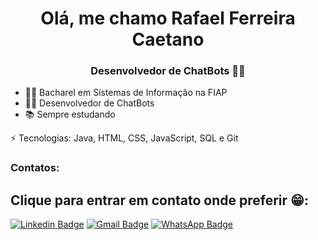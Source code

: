 <h1 align="center">Olá, me chamo Rafael Ferreira Caetano</h1>
<h3 align="center">Desenvolvedor de ChatBots 👨‍💻</h3>

- 👨‍🎓 Bacharel em Sistemas de Informação na FIAP
- 👨‍💻 Desenvolvedor de ChatBots
- 📚 Sempre estudando

⚡ Tecnologias: Java, HTML, CSS, JavaScript, SQL e Git

<h3>Contatos:</h3>
<h2>Clique para entrar em contato onde preferir 😁:</h2>

[![Linkedin Badge](https://img.shields.io/badge/-LinkedIn-blue?style=flat-square&logo=Linkedin&logoColor=white&link=https://www.linkedin.com/in/rafacaetano7)](https://www.linkedin.com/in/rafacaetano7)
[![Gmail Badge](https://img.shields.io/badge/-Email-c14438?style=flat-square&logo=Gmail&logoColor=white&link=mailto:rcaetano0709@gmail.com)](mailto:rcaetano0709@gmail.com)
[![WhatsApp Badge](https://img.shields.io/badge/-WhatsApp-lightgreen?style=flat-square&logo=Whatsapp&logoColor=white&link=https://api.whatsapp.com/send/?phone=5511942093914&text=Ol%C3%A1+Rafael%21&type=phone_number&app_absent=0)](https://api.whatsapp.com/send/?phone=5511942093914&text=Ol%C3%A1+Rafael%21&type=phone_number&app_absent=0)
